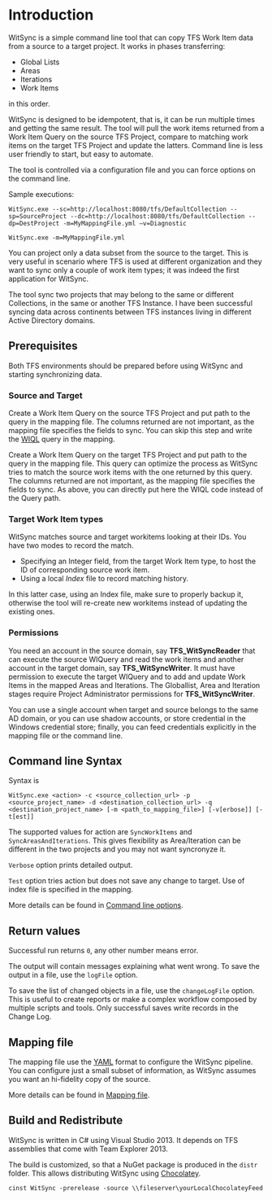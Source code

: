 # Introduction

WitSync is a simple command line tool that can copy TFS Work Item data from a source to a target project. It works in phases transferring: 

 - Global Lists
 - Areas
 - Iterations
 - Work Items

in this order.

WitSync is designed to be idempotent, that is, it can be run multiple times and getting the same result. The tool will pull the work items returned from a Work Item Query on the source TFS Project, compare to matching work items on the target TFS Project and update the latters.
Command line is less user friendly to start, but easy to automate.

The tool is controlled via a configuration file and you can force options on the command line.

Sample executions:
```Batchfile
WitSync.exe --sc=http://localhost:8080/tfs/DefaultCollection --sp=SourceProject --dc=http://localhost:8080/tfs/DefaultCollection --dp=DestProject -m=MyMappingFile.yml –v=Diagnostic

WitSync.exe -m=MyMappingFile.yml
```

You can project only a data subset from the source to the target. This is very useful in scenario where TFS is used at different organization and they want to sync only a couple of work item types; it was indeed the first application for WitSync.

The tool sync two projects that may belong to the same or different Collections, in the same or another TFS Instance. I have been successful syncing data across continents between TFS instances living in different Active Directory domains.  

## Prerequisites

Both TFS environments should be prepared before using WitSync and starting synchronizing data.

### Source and Target

Create a Work Item Query on the source TFS Project and put path to the query in the mapping file. The columns returned are not important, as the mapping file specifies the fields to sync. You can skip this step and write the [WIQL](http://msdn.microsoft.com/en-us/library/bb130306.aspx) query in the mapping. 

Create a Work Item Query on the target TFS Project and put path to the query in the mapping file. This query can optimize the process as WitSync tries to match the source work items with the one returned by this query. The columns returned are not important, as the mapping file specifies the fields to sync. As above, you can directly put here the WIQL code instead of the Query path.

### Target Work Item types

WitSync matches source and target workitems looking at their IDs. You have two modes to record the match.

 - Specifying an Integer field, from the target Work Item type, to host the ID of corresponding source work item.
 - Using a local _Index_ file to record matching history.

In this latter case, using an Index file, make sure to properly backup it, otherwise the tool will re-create new workitems instead of updating the existing  ones.

### Permissions

You need an account in the source domain, say **TFS_WitSyncReader** that can execute the source WIQuery and read the work items and another account in the target domain, say **TFS_WitSyncWriter**. It must have permission to execute the target WIQuery and to add and update Work Items in the mapped Areas and Iterations.
The Globallist, Area and Iteration stages require Project Administrator permissions for **TFS_WitSyncWriter**.

You can use a single account when target and source belongs to the same AD domain, or you can use shadow accounts, or store credential in the Windows credential store; finally, you can feed credentials explicitly in the mapping file or the command line.


## Command line Syntax

Syntax is
```Batchfile
WitSync.exe <action> -c <source_collection_url> -p <source_project_name> -d <destination_collection_url> -q <destination_project_name> [-m <path_to_mapping_file>] [-v[erbose]] [-t[est]]
```
The supported values for action are `SyncWorkItems` and `SyncAreasAndIterations`. This gives flexibility as Area/Iteration can be different in the two projects and you may not want syncronyze it.

`Verbose` option prints detailed output.

`Test` option tries action but does not save any change to target. Use of index file is specified in the mapping.

More details can be found in [Command line options](docs/CommandLineOptions.md).


## Return values

Successful run returns `0`, any other number means error.

The output will contain messages explaining what went wrong. To save the output in a file, use the `logFile` option.

To save the list of changed objects in a file, use the `changeLogFile` option. This is useful to create reports or make a complex workflow composed by multiple scripts and tools.
Only successful saves write records in the Change Log.  


## Mapping file

The mapping file use the [YAML](http://www.yaml.org/) format to configure the WitSync pipeline. You can configure just a small subset of information, as WitSync assumes you want an hi-fidelity copy of the source.

More details can be found in [Mapping file](docs/Mapping.md).


## Build and Redistribute

WitSync is written in C# using Visual Studio 2013. It depends on TFS assemblies that come with Team Explorer 2013.

The build is customized, so that a NuGet package is produced in the `distr` folder. This allows distributing WitSync using [Chocolatey](https://chocolatey.org/).

```
cinst WitSync -prerelease -source \\fileserver\yourLocalChocolateyFeed
```

